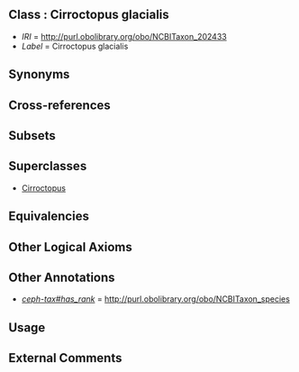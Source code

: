 
## Class : Cirroctopus glacialis

 * *IRI* = http://purl.obolibrary.org/obo/NCBITaxon_202433
 * *Label* = Cirroctopus glacialis

## Synonyms


## Cross-references


## Subsets


## Superclasses

 * [Cirroctopus](../../NCBITaxon/52/NCBITaxon_167152.md)

## Equivalencies


## Other Logical Axioms


## Other Annotations

 * *[ceph-tax#has_rank](../../ceph-tax#has/nk/ceph-tax#has_rank.md)* = http://purl.obolibrary.org/obo/NCBITaxon_species

## Usage


## External Comments

